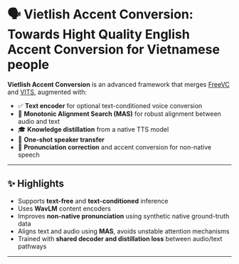 # 🗣️ Vietlish Accent Conversion: Towards Hight Quality English Accent Conversion for Vietnamese people

**Vietlish Accent Conversion** is an advanced framework that merges [FreeVC](https://github.com/OlaWod/FreeVC) and [VITS](https://github.com/jaywalnut310/vits), augmented with:
- ✅ **Text encoder** for optional text-conditioned voice conversion
- 🔁 **Monotonic Alignment Search (MAS)** for robust alignment between audio and text
- 🎓 **Knowledge distillation** from a native TTS model
- 🎤 **One-shot speaker transfer**
- 🧠 **Pronunciation correction** and accent conversion for non-native speech

---

## ✨ Highlights

- Supports **text-free** and **text-conditioned** inference
- Uses **WavLM** content encoders
- Improves **non-native pronunciation** using synthetic native ground-truth data
- Aligns text and audio using **MAS**, avoids unstable attention mechanisms
- Trained with **shared decoder and distillation loss** between audio/text pathways

---
